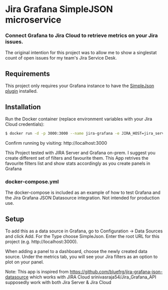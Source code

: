 # Jira Grafana SimpleJSON microservice
### Connect Grafana to Jira Cloud to retrieve metrics on your Jira issues.

The original intention for this project was to allow me to show a singlestat count of open issues for my team's Jira Service Desk.



## Requirements
This project only requires your Grafana instance to have the [SimpleJson plugin](https://grafana.com/plugins/grafana-simple-json-datasource/installation) installed.

## Installation

Run the Docker container (replace environment variables with your Jira Cloud credentials):
```bash
$ docker run -d -p 3000:3000 --name jira-grafana -e JIRA_HOST=jira_server.com -e JIRA_USER=srinivasraja54 -e JIRA_PASS=XXXX bluefrg/jira-grafana-json-datasource
```

Confirm running by visiting: http://localhost:3000

This Project tested with JIRA Server and Grafana on-prem. I suggest you create different set of filters and favourite them.
This App retrives the favourite filters list and show stats accordingly as you create panels in Grafana


### docker-compose.yml
The docker-compose is included as an example of how to test Grafana and  the Jira Grafana JSON Datasource integration. Not intended for production use.

## Setup
To add this as a data source in Grafana, go to Configuration -> Data Sources and click Add. For the Type choose SimpleJson. Enter the root URL for this project (e.g. http://localhost:3000).

When adding a panel to a dashboard, choose the newly created data source. Under the metrics tab, you will see your Jira filters as an option to plot on your panel.



Note: This app is inspired from https://github.com/bluefrg/jira-grafana-json-datasource which works with JIRA Cloud
srinivasraja54/Jira_Grafana_API supposedly work with both Jira Server & Jira Cloud
